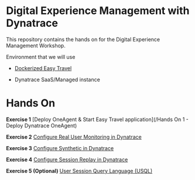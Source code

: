 # Digital Experience Management with Dynatrace
This repository contains the hands on for the Digital Experience Management Workshop.

Environment that we will use

* [Dockerized Easy Travel](https://github.com/Dynatrace/easyTravel-Docker)

* Dynatrace SaaS/Managed instance

# Hands On

**Exercise 1** [Deploy OneAgent & Start Easy Travel application](/Hands On 1 - Deploy Dynatrace OneAgent)

**Exercise 2** [Configure Real User Monitoring in Dynatrace](/ex2)

**Exercise 3** [Configure Synthetic in Dynatrace](/ex3)

**Exercise 4** [Configure Session Replay in Dynatrace](/ex4)

**Exercise 5 (Optional)** [User Session Query Language (USQL)](/ex5)
